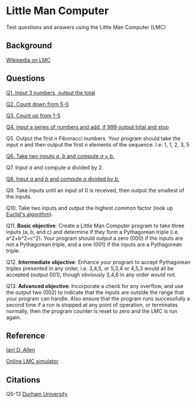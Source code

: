 # Little Man Computer
Test questions and answers using the Little Man Computer (LMC)

## Background
[Wikipedia on LMC](http://en.wikipedia.org/wiki/Little_man_computer)

## Questions
[Q1. Input 3 numbers, output the total](/Q1)

[Q2. Count down from 5-0](/Q2)

[Q3. Count up from 1-5](/Q3)

[Q4. input a series of numbers and add, if 999 output total and stop](/Q4)

Q5. Output the first *n* Fibonacci numbers. Your program should take the input n and then output the first *n* elements of the sequence. I.e. 1, 1, 2, 3, 5

[Q6. Take two inputs *a*, *b* and compute *a* × *b*.](Q6)

Q7. Input *a* and compute *a* divided by 2.

[Q8. Input *a* and *b* and compute *a* divided by *b*.](Q8)

Q9. Take inputs until an input of 0 is received, then output the smallest of the inputs.

Q10. Take two inputs and output the highest common factor (look up [Euclid's algorithm](http://en.wikipedia.org/wiki/Euclidean_algorithm)).

Q11. **Basic objective**: Create a Little Man Computer program to take three inputs (a, b, and c) and determine if they form a Pythagorean triple (i.e. a^2+b^2=c^2). Your program should output a zero (000) if the inputs are not a Pythagorean triple, and a one (001) if the inputs are a Pythagorean triple.

Q12. **Intermediate objective**: Enhance your program to accept Pythagorean triples presented in any order, i.e. 3,4,5, or 5,3,4 or 4,5,3 would all be accepted (output 001), though obviously 3,4,6 in any order would not.

Q13. **Advanced objective**: Incorporate a check for any overflow, and use the output two (002) to indicate that the inputs are outside the range that your program can handle. Also ensure that the program runs successfully a second time if a run is stopped at any point of operation, or terminates normally, then the program counter is reset to zero and the LMC is run again.

## Reference
[Ian! D. Allen](http://teaching.idallen.com/dat2343/11w/notes/301_LMC.html)

[Online LMC simulator](http://peterhigginson.co.uk/LMC/)

## Citations

Q5-13 [Durham University](http://community.dur.ac.uk/m.j.r.bordewich/LMC.html)
